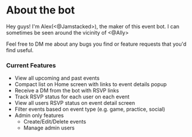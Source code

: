 # About the bot

Hey guys!  I'm Alex(<@Jamstacked>), the maker of this event bot.  I can sometimes be seen around the vicinity of <@Ally>

Feel free to DM me about any bugs you find or feature requests that you'd find useful.

### Current Features
- View all upcoming and past events
- Compact list on Home screen with links to event details popup
- Receive a DM from the bot with RSVP links
- Track RSVP status for each user on each event
- View all users RSVP status on event detail screen
- Filter events based on event type (e.g. game, practice, social)
- Admin only features
    - Create/Edit/Delete events
    - Manage admin users 

